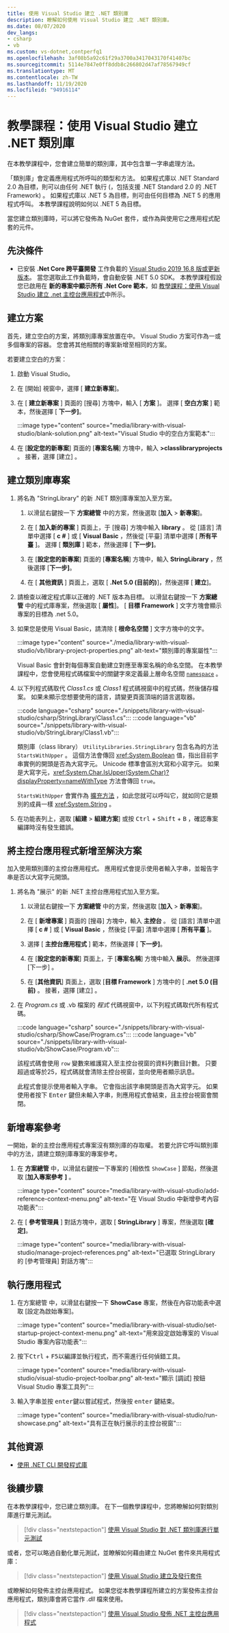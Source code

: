 ```yaml
---
title: 使用 Visual Studio 建立 .NET 類別庫
description: 瞭解如何使用 Visual Studio 建立 .NET 類別庫。
ms.date: 08/07/2020
dev_langs:
- csharp
- vb
ms.custom: vs-dotnet,contperfq1
ms.openlocfilehash: 3af08b5a92c61f29a3700a3417043170f41407bc
ms.sourcegitcommit: 5114e7847e0ff8ddb8c266802d47af78567949cf
ms.translationtype: MT
ms.contentlocale: zh-TW
ms.lasthandoff: 11/19/2020
ms.locfileid: "94916114"
---
```

# <a name="tutorial-create-a-net-class-library-using-visual-studio"></a>教學課程：使用 Visual Studio 建立 .NET 類別庫

在本教學課程中，您會建立簡單的類別庫，其中包含單一字串處理方法。

「類別庫」會定義應用程式所呼叫的類型和方法。 如果程式庫以 .NET Standard 2.0 為目標，則可以由任何 .NET 執行 (，包括支援 .NET Standard 2.0 的 .NET Framework) 。 如果程式庫以 .NET 5 為目標，則可由任何目標為 .NET 5 的應用程式呼叫。 本教學課程說明如何以 .NET 5 為目標。

當您建立類別庫時，可以將它發佈為 NuGet 套件，或作為與使用它之應用程式配套的元件。

## <a name="prerequisites"></a>先決條件

- 已安裝 **.Net Core 跨平臺開發** 工作負載的 [Visual Studio 2019 16.8 版或更新版本](https://visualstudio.microsoft.com/downloads/?utm_medium=microsoft&utm_source=docs.microsoft.com&utm_campaign=inline+link&utm_content=download+vs2019)。 當您選取此工作負載時，會自動安裝 .NET 5.0 SDK。 本教學課程假設您已啟用在 **新的專案中顯示所有 .Net Core 範本**，如 [教學課程：使用 Visual Studio 建立 .net 主控台應用程式](with-visual-studio.md)中所示。

## <a name="create-a-solution"></a>建立方案

首先，建立空白的方案，將類別庫專案放置在中。 Visual Studio 方案可作為一或多個專案的容器。 您會將其他相關的專案新增至相同的方案。

若要建立空白的方案：

1. 啟動 Visual Studio。

2. 在 [開始] 視窗中，選擇 [ **建立新專案**]。

3. 在 [ **建立新專案** ] 頁面的 [搜尋] 方塊中，輸入 [ **方案** ]。 選擇 [ **空白方案** ] 範本，然後選擇 [ **下一步]**。

   :::image type="content" source="media/library-with-visual-studio/blank-solution.png" alt-text="Visual Studio 中的空白方案範本":::

4. 在 [**設定您的新專案**] 頁面的 [**專案名稱**] 方塊中，輸入 **>classlibraryprojects** 。 接著，選擇 [建立]  。

## <a name="create-a-class-library-project"></a>建立類別庫專案

1. 將名為 "StringLibrary" 的新 .NET 類別庫專案加入至方案。

   1. 以滑鼠右鍵按一下 **方案總管** 中的方案，然後選取 [**加入**  >  **新專案**]。

   1. 在 [ **加入新的專案** ] 頁面上，于 [搜尋] 方塊中輸入 **library** 。 從 [語言] 清單中選擇 [ **c #** ] 或 [ **Visual Basic** ，然後從 [平臺] 清單中選擇 [ **所有平臺** ]。 選擇 [ **類別庫** ] 範本，然後選擇 [ **下一步]**。

   1. 在 [**設定您的新專案**] 頁面的 [**專案名稱**] 方塊中，輸入 **StringLibrary** ，然後選擇 [**下一步]**。

   1. 在 [ **其他資訊** ] 頁面上，選取 [ **.Net 5.0 (目前的)**]，然後選擇 [ **建立**]。

1. 請檢查以確定程式庫以正確的 .NET 版本為目標。 以滑鼠右鍵按一下 **方案總管** 中的程式庫專案，然後選取 [ **屬性**]。 [ **目標 Framework** ] 文字方塊會顯示專案的目標為 .net 5.0。

1. 如果您是使用 Visual Basic，請清除 [ **根命名空間** ] 文字方塊中的文字。

   :::image type="content" source="./media/library-with-visual-studio/vb/library-project-properties.png" alt-text="類別庫的專案屬性":::

   Visual Basic 會針對每個專案自動建立對應至專案名稱的命名空間。 在本教學課程中，您會使用程式碼檔案中的關鍵字來定義最上層命名空間 [`namespace`](../../visual-basic/language-reference/statements/namespace-statement.md) 。

1. 以下列程式碼取代 *Class1.cs*  或 *Class1* 程式碼視窗中的程式碼，然後儲存檔案。 如果未顯示您想要使用的語言，請變更頁面頂端的語言選取器。

   :::code language="csharp" source="./snippets/library-with-visual-studio/csharp/StringLibrary/Class1.cs":::
   :::code language="vb" source="./snippets/library-with-visual-studio/vb/StringLibrary/Class1.vb":::

   類別庫（class library） `UtilityLibraries.StringLibrary` 包含名為的方法 `StartsWithUpper` 。 這個方法會傳回 <xref:System.Boolean> 值，指出目前字串實例的開頭是否為大寫字元。 Unicode 標準會區別大寫和小寫字元。 如果是大寫字元，<xref:System.Char.IsUpper(System.Char)?displayProperty=nameWithType> 方法會傳回 `true`。

   `StartsWithUpper` 會實作為 [擴充方法](../../csharp/programming-guide/classes-and-structs/extension-methods.md) ，如此您就可以呼叫它，就如同它是類別的成員一樣 <xref:System.String> 。

1. 在功能表列上，選取 [**組建**  >  **組建方案**] 或按 <kbd>Ctrl</kbd> + <kbd>Shift</kbd> + <kbd>B</kbd> ，確認專案編譯時沒有發生錯誤。

## <a name="add-a-console-app-to-the-solution"></a>將主控台應用程式新增至解決方案

加入使用類別庫的主控台應用程式。 應用程式會提示使用者輸入字串，並報告字串是否以大寫字元開頭。

1. 將名為 "展示" 的新 .NET 主控台應用程式加入至方案。

   1. 以滑鼠右鍵按一下 **方案總管** 中的方案，然後選取 [**加入**  >  **新專案**]。

   1. 在 [ **新增專案** ] 頁面的 [搜尋] 方塊中，輸入 **主控台** 。 從 [語言] 清單中選擇 [ **c #** ] 或 [ **Visual Basic** ，然後從 [平臺] 清單中選擇 [ **所有平臺** ]。

   1. 選擇 [ **主控台應用程式** ] 範本，然後選擇 [ **下一步]**。

   1. 在 [**設定您的新專案**] 頁面上，于 [**專案名稱**] 方塊中輸入 **展示**。 然後選擇 [下一步]  。

   1. 在 [**其他資訊**] 頁面上，選取 [**目標 Framework** ] 方塊中的 [ **.net 5.0 (目前)** 。 接著，選擇 [建立]  。

1. 在 *Program.cs* 或 .vb 檔案的 *程式* 代碼視窗中，以下列程式碼取代所有程式碼。

   :::code language="csharp" source="./snippets/library-with-visual-studio/csharp/ShowCase/Program.cs":::
   :::code language="vb" source="./snippets/library-with-visual-studio/vb/ShowCase/Program.vb":::

   該程式碼會使用 `row` 變數來維護寫入至主控台視窗的資料列數目計數。 只要超過或等於25，程式碼就會清除主控台視窗，並向使用者顯示訊息。

   此程式會提示使用者輸入字串。 它會指出該字串開頭是否為大寫字元。 如果使用者按下 <kbd>Enter</kbd> 鍵但未輸入字串，則應用程式會結束，且主控台視窗會關閉。

## <a name="add-a-project-reference"></a>新增專案參考

一開始，新的主控台應用程式專案沒有類別庫的存取權。 若要允許它呼叫類別庫中的方法，請建立類別庫專案的專案參考。

1. 在 **方案總管** 中，以滑鼠右鍵按一下專案的 [相依性 `ShowCase` ] 節點，然後選取 [**加入專案參考** **]** 。

   :::image type="content" source="media/library-with-visual-studio/add-reference-context-menu.png" alt-text="在 Visual Studio 中新增參考內容功能表":::

1. 在 [ **參考管理員** ] 對話方塊中，選取 [ **StringLibrary** ] 專案，然後選取 **[確定]**。

   :::image type="content" source="media/library-with-visual-studio/manage-project-references.png" alt-text="已選取 StringLibrary 的 [參考管理員] 對話方塊":::

## <a name="run-the-app"></a>執行應用程式

1. 在方案總管 中，以滑鼠右鍵按一下 **ShowCase** 專案，然後在內容功能表中選取 [設定為啟始專案]。

   :::image type="content" source="media/library-with-visual-studio/set-startup-project-context-menu.png" alt-text="用來設定啟始專案的 Visual Studio 專案內容功能表":::

1. 按下<kbd>Ctrl</kbd> + <kbd>F5</kbd>以編譯並執行程式，而不需進行任何偵錯工具。

   :::image type="content" source="media/library-with-visual-studio/visual-studio-project-toolbar.png" alt-text="顯示 [調試] 按鈕 Visual Studio 專案工具列":::

1. 輸入字串並按 <kbd>enter</kbd>鍵以嘗試程式，然後按 <kbd>enter</kbd> 鍵結束。

   :::image type="content" source="media/library-with-visual-studio/run-showcase.png" alt-text="具有正在執行展示的主控台視窗":::

## <a name="additional-resources"></a>其他資源

* [使用 .NET CLI 開發程式庫](libraries.md)

## <a name="next-steps"></a>後續步驟

在本教學課程中，您已建立類別庫。 在下一個教學課程中，您將瞭解如何對類別庫進行單元測試。

> [!div class="nextstepaction"]
> [使用 Visual Studio 對 .NET 類別庫進行單元測試](testing-library-with-visual-studio.md)

或者，您可以略過自動化單元測試，並瞭解如何藉由建立 NuGet 套件來共用程式庫：

> [!div class="nextstepaction"]
> [使用 Visual Studio 建立及發行套件](/nuget/quickstart/create-and-publish-a-package-using-visual-studio)

或瞭解如何發佈主控台應用程式。 如果您從本教學課程所建立的方案發佈主控台應用程式，類別庫會將它當作 *.dll* 檔來使用。

> [!div class="nextstepaction"]
> [使用 Visual Studio 發佈 .NET 主控台應用程式](publishing-with-visual-studio.md)
